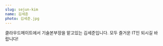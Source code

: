 ```yaml
---
slug: sejun-kim
name: 김세준
photo: 김세준.jpg
---
```

클라우드메이트에서 기술본부장을 맡고있는 김세준입니다. 모두 즐거운 IT인 되시길 바랍니다!
